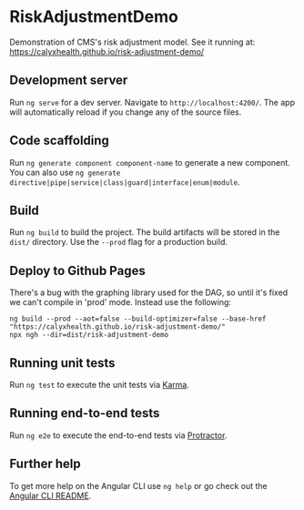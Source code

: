# RiskAdjustmentDemo

Demonstration of CMS's risk adjustment model. See it running at:  
https://calyxhealth.github.io/risk-adjustment-demo/



  
## Development server

Run `ng serve` for a dev server. Navigate to `http://localhost:4200/`. The app will automatically reload if you change any of the source files.

## Code scaffolding

Run `ng generate component component-name` to generate a new component. You can also use `ng generate directive|pipe|service|class|guard|interface|enum|module`.

## Build

Run `ng build` to build the project. The build artifacts will be stored in the `dist/` directory. Use the `--prod` flag for a production build.

## Deploy to Github Pages
There's a bug with the graphing library used for the DAG, so until it's fixed we can't compile in 'prod' mode. Instead use the following:
```
ng build --prod --aot=false --build-optimizer=false --base-href "https://calyxhealth.github.io/risk-adjustment-demo/"
npx ngh --dir=dist/risk-adjustment-demo
```

## Running unit tests

Run `ng test` to execute the unit tests via [Karma](https://karma-runner.github.io).

## Running end-to-end tests

Run `ng e2e` to execute the end-to-end tests via [Protractor](http://www.protractortest.org/).

## Further help

To get more help on the Angular CLI use `ng help` or go check out the [Angular CLI README](https://github.com/angular/angular-cli/blob/master/README.md).
